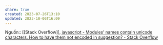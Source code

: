 ```yaml
---
share: true
created: 2023-07-26T13:10
updated: 2023-10-06T16:09
---
```

Nguồn:: [[Stack Overflow]], [javascript - Modules' names contain unicode characters. How to have them not encoded in suggestion? - Stack Overflow](https://stackoverflow.com/questions/76764132/modules-names-contain-unicode-characters-how-to-have-them-not-encoded-in-sugge?noredirect=1#comment135339409_76764132)
